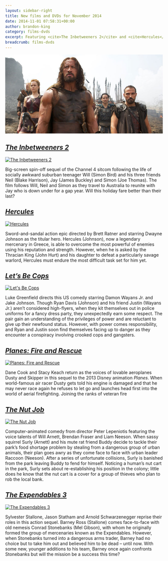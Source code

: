 ```yaml
---
layout: sidebar-right
title: New films and DVDs for November 2014
date: 2014-11-01 07:58:31+00:00
author: brandon-king
category: films-dvds
excerpt: Featuring <cite>The Inbetweeners 2</cite> and <cite>Hercules</cite>.
breadcrumb: films-dvds
---
```

![Hercules](/images/featured/featured-hercules.jpg)

## [<cite>The Inbetweeners 2</cite>](http://suffolk.spydus.co.uk/cgi-bin/spydus.exe/ENQ/OPAC/BIBENQ/7661506?QRY=CTIBIB%3C%20IRN(5600571)&QRYTEXT=The%20inbetweeners%20movie%202%20%5Bvideorecording%5D)

[![The Inbetweeners 2](http://suffolklibraries.co.uk/wp-content/uploads/2014/10/inbetweeners2.jpg)](http://suffolk.spydus.co.uk/cgi-bin/spydus.exe/ENQ/OPAC/BIBENQ/7661506?QRY=CTIBIB%3C%20IRN(5600571)&QRYTEXT=The%20inbetweeners%20movie%202%20%5Bvideorecording%5D)

Big-screen spin-off sequel of the Channel 4 sitcom following the life of socially awkward suburban teenager Will (Simon Bird) and his three friends Neil (Blake Harrison), Jay (James Buckley) and Simon (Joe Thomas). The film follows Will, Neil and Simon as they travel to Australia to reunite with Jay who is down under for a gap year. Will this holiday fare better than their last?

## [<cite>Hercules</cite>](http://suffolk.spydus.co.uk/cgi-bin/spydus.exe/ENQ/OPAC/BIBENQ/7669164?QRY=CTIBIB%3C%20IRN(32304337)&QRYTEXT=Hercules%20%5Bvideorecording%5D)

[![Hercules](http://suffolklibraries.co.uk/wp-content/uploads/2014/10/hercules.jpg)](http://suffolk.spydus.co.uk/cgi-bin/spydus.exe/ENQ/OPAC/BIBENQ/7669164?QRY=CTIBIB%3C%20IRN(32304337)&QRYTEXT=Hercules%20%5Bvideorecording%5D)

Sword-and-sandal action epic directed by Brett Ratner and starring Dwayne Johnson as the titular hero. Hercules (Johnson), now a legendary mercenary in Greece, is able to overcome the most powerful of enemies using his reputation and strength. However, when he is asked by the Thracian King (John Hurt) and his daughter to defeat a particularly savage warlord, Hercules must endure the most difficult task set for him yet.

## [<cite>Let&#8217;s Be Cops</cite>](http://suffolk.spydus.co.uk/cgi-bin/spydus.exe/ENQ/OPAC/BIBENQ/7669855?QRY=CTIBIB%3C%20IRN(45373558)&QRYTEXT=Let%27s%20be%20cops%20%5Bvideorecording%5D)

[![Let's Be Cops](http://suffolklibraries.co.uk/wp-content/uploads/2014/10/letsbecops.jpg)](http://suffolk.spydus.co.uk/cgi-bin/spydus.exe/ENQ/OPAC/BIBENQ/7669855?QRY=CTIBIB%3C%20IRN(45373558)&QRYTEXT=Let%27s%20be%20cops%20%5Bvideorecording%5D)

Luke Greenfield directs this US comedy starring Damon Wayans Jr. and Jake Johnson. Though Ryan Davis (Johnson) and his friend Justin (Wayans Jr.) aren&#8217;t considered high-flyers, when they kit themselves out in police uniforms for a fancy dress party, they unexpectedly earn some respect. The pair gain an understanding of the privileges of power and are reluctant to give up their newfound status. However, with power comes responsibility, and Ryan and Justin soon find themselves facing up to danger as they encounter a conspiracy involving crooked cops and gangsters.

## [<cite>Planes: Fire and Rescue</cite>](http://suffolk.spydus.co.uk/cgi-bin/spydus.exe/ENQ/OPAC/BIBENQ/7705183?QRY=CTIBIB%3C%20IRN(5620439)&QRYTEXT=Planes%3A%20Fire%20and%20rescue%20%5Bvideorecording%5D)

[![Planes: Fire and Rescue](http://suffolklibraries.co.uk/wp-content/uploads/2014/10/planefirerescue.jpg)](http://suffolk.spydus.co.uk/cgi-bin/spydus.exe/ENQ/OPAC/BIBENQ/7705183?QRY=CTIBIB%3C%20IRN(5620439)&QRYTEXT=Planes%3A%20Fire%20and%20rescue%20%5Bvideorecording%5D)

Dane Cook and Stacy Keach return as the voices of lovable aeroplanes Dusty and Skipper in this sequel to the 2013 Disney animation <cite>Planes</cite>. When world-famous air racer Dusty gets told his engine is damaged and that he may never race again he refuses to let go and launches head first into the world of aerial firefighting. Joining the ranks of veteran fire

## [<cite>The Nut Job</cite>](http://suffolk.spydus.co.uk/cgi-bin/spydus.exe/ENQ/OPAC/BIBENQ/7676495?QRY=CTIBIB%3C%20IRN(41339376)&QRYTEXT=The%20nut%20job%20%5Bvideorecording%5D)

[![The Nut Job](http://suffolklibraries.co.uk/wp-content/uploads/2014/10/thenutjob.jpg)](http://suffolk.spydus.co.uk/cgi-bin/spydus.exe/ENQ/OPAC/BIBENQ/7676495?QRY=CTIBIB%3C%20IRN(41339376)&QRYTEXT=The%20nut%20job%20%5Bvideorecording%5D)

Computer-animated comedy from director Peter Lepeniotis featuring the voice talents of Will Arnett, Brendan Fraser and Liam Neeson. When sassy squirrel Surly (Arnett) and his mute rat friend Buddy decide to tackle their park&#8217;s food shortage problem by stealing from a dangerous group of urban animals, their plan goes awry as they come face to face with urban leader Raccoon (Neeson). After a series of unfortunate collisions, Surly is banished from the park leaving Buddy to fend for himself. Noticing a human&#8217;s nut cart in the park, Surly sets about re-establishing his position in the colony; little does he know that the nut cart is a cover for a group of thieves who plan to rob the local bank.

## [<cite>The Expendables 3</cite>](http://suffolk.spydus.co.uk/cgi-bin/spydus.exe/ENQ/OPAC/BIBENQ/7683606?QRY=CTIBIB%3C%20IRN(42901966)&QRYTEXT=The%20Expendables%203%20%5Bvideorecording%5D)

[![The Expendables 3](http://suffolklibraries.co.uk/wp-content/uploads/2014/10/expendables3.jpg)](http://suffolk.spydus.co.uk/cgi-bin/spydus.exe/ENQ/OPAC/BIBENQ/7683606?QRY=CTIBIB%3C%20IRN(42901966)&QRYTEXT=The%20Expendables%203%20%5Bvideorecording%5D)

Sylvester Stallone, Jason Statham and Arnold Schwarzenegger reprise their roles in this action sequel. Barney Ross (Stallone) comes face-to-face with old nemesis Conrad Stonebanks (Mel Gibson), with whom he originally formed the group of mercenaries known as the Expendables. However, when Stonebanks turned into a dangerous arms trader, Barney had no choice but to take him out and believed him to be dead &#8211; until now. With some new, younger additions to his team, Barney once again confronts Stonebanks but will the mission be a success this time?
